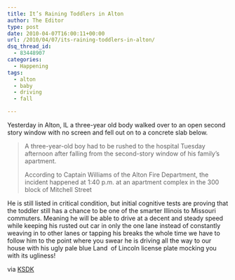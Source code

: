 ```yaml
---
title: It’s Raining Toddlers in Alton
author: The Editor
type: post
date: 2010-04-07T16:00:11+00:00
url: /2010/04/07/its-raining-toddlers-in-alton/
dsq_thread_id:
  - 83448907
categories:
  - Happening
tags:
  - alton
  - baby
  - driving
  - fall

---
```

Yesterday in Alton, IL a three-year old body walked over to an open second story window with no screen and fell out on to a concrete slab below.

> A three-year-old boy had to be rushed to the hospital Tuesday afternoon after falling from the second-story window of his family&#8217;s apartment.
> 
> According to Captain Williams of the Alton Fire Department, the incident happened at 1:40 p.m. at an apartment complex in the 300 block of Mitchell Street

He is still listed in critical condition, but initial cognitive tests are proving that the toddler still has a chance to be one of the smarter Illinois to Missouri commuters. Meaning he will be able to drive at a decent and steady speed while keeping his rusted out car in only the one lane instead of constantly weaving in to other lanes or tapping his breaks the whole time we have to follow him to the point where you swear he is driving all the way to our house with his ugly pale blue Land  of Lincoln license plate mocking you with its ugliness!

via <a href="http://www.ksdk.com/news/local/story.aspx?storyid=199526&catid=3" target="_blank">KSDK</a>